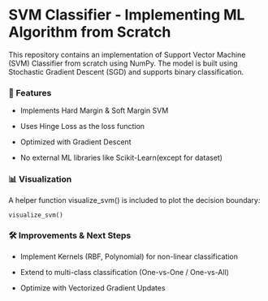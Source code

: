 # SVM Classifier - Implementing ML Algorithm from Scratch
This repository contains an implementation of Support Vector Machine (SVM) Classifier from scratch using NumPy. The model is built using Stochastic Gradient Descent (SGD) and supports binary classification.

### 📌 Features

- Implements Hard Margin & Soft Margin SVM

- Uses Hinge Loss as the loss function

- Optimized with Gradient Descent

- No external ML libraries like Scikit-Learn(except for dataset)


### 📊 Visualization

A helper function visualize_svm() is included to plot the decision boundary:

``` visualize_svm() ```

### 🛠️ Improvements & Next Steps

- Implement Kernels (RBF, Polynomial) for non-linear classification

- Extend to multi-class classification (One-vs-One / One-vs-All)

- Optimize with Vectorized Gradient Updates


